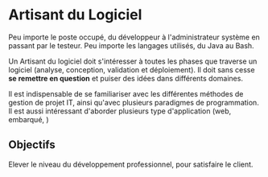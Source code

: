 # Artisant du Logiciel

Peu importe le poste occupé, du développeur à l'administrateur système en passant par le testeur.
Peu importe les langages utilisés, du Java au Bash.

Un Artisant du logiciel doit s'intéresser à toutes les phases que traverse un logiciel (analyse, conception, validation et déploiement).
Il doit sans cesse **se remettre en question** et puiser des idées dans différents domaines.

Il est indispensable de se familiariser avec les différentes méthodes de gestion de projet IT, ainsi qu'avec plusieurs paradigmes de programmation.
Il est aussi intéressant d'aborder plusieurs type d'application (web, embarqué, )


## Objectifs

Elever le niveau du développement professionnel, pour satisfaire le client.

